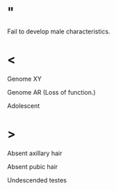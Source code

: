 # "

Fail to develop male characteristics.

# <

Genome XY

Genome AR
(Loss of function.)

Adolescent

# >

Absent axillary hair

Absent pubic hair

Undescended testes
